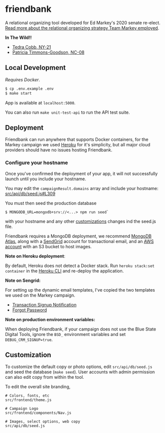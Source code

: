 # friendbank

A relational organizing tool developed for Ed Markey's 2020 senate re-elect. [Read more about the relational organizing strategy Team Markey employed](https://medium.com/@emma.h.friend/ed-markeys-relational-first-organizing-approach-137bbfc4852).

**In The Wild!!**

- [Tedra Cobb, NY-21](https://tedra-friendbank.herokuapp.com/)
- [Patricia Timmons-Goodson, NC-08](https://support.timmonsgoodsonforcongress.com/)

## Local Development

_Requires Docker_.

```sh
$ cp .env.example .env
$ make start
```

App is available at `localhost:5000`.

You can also run `make unit-test-api` to run the API test suite.

## Deployment

Friendbank can run anywhere that supports Docker containers, for the Markey campaign we used [Heroku](http://heroku.com/) for it's simplicity, but all major cloud providers should have no issues hosting Friendbank.

### Configure your hostname 

Once you've confirmed the deployment of your app, it will not successfully launch until you include your hostname. 

You may edit the `campaignResult.domains` array and include your hostname: [src/api/db/seed.js#L309](src/api/db/seed.js#L309)

You must then seed the production database 

    $ MONGODB_URL=mongodb+srv://<...> npm run seed`

with your hostname and any other [customizations](#customization) changes ind the seed.js file.

Friendbank requires a MongoDB deployment, we recommend [MongoDB Atlas](https://www.mongodb.com/cloud/atlas), along with a [SendGrid](https://sendgrid.com/) account for transactional email, and an [AWS account](https://aws.amazon.com/) with an S3 bucket to host images.

**Note on Heroku deployment**:

By default, Heroku does not detect a Docker stack. Run `heroku stack:set container` in the [Heroku CLI](https://devcenter.heroku.com/articles/heroku-cli) and re-deploy the application.

**Note on Sengrid:**

For setting up the dynamic email templates, I've copied the two templates we used on the Markey campaign.
- [Transaction Signup Notification](https://github.com/itsjoekent/friendbank/blob/master/Transactional-Signup-Notification-Template.html)
- [Forgot Password](https://github.com/itsjoekent/friendbank/blob/master/Forgot-Password-Template.html)

**Note on production environment variables:**

When deploying Friendbank, if your campaign does not use the Blue State Digital Tools, ignore the `BSD_` environment variables and set `DEBUG_CRM_SIGNUP=true`.

## Customization

To customize the default copy or photo options, edit `src/api/db/seed.js` and seed the database (`make seed`). User accounts with admin permission can also edit copy from within the tool.

To edit the overall site branding,

```
# Colors, fonts, etc
src/frontend/theme.js

# Campaign Logo
src/frontend/components/Nav.js

# Images, select options, web copy
src/api/db/seed.js
```
